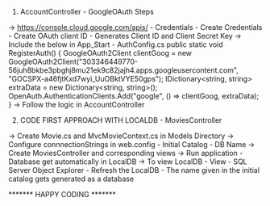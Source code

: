 1. AccountController - GoogleOAuth Steps

 -> https://console.cloud.google.com/apis/ - Credentials - Create Credentials - Create OAuth client ID - Generates Client ID and Client Secret Key
 -> Include the below in App_Start - AuthConfig.cs
   public static void RegisterAuth()
        {
            GoogleOAuth2Client clientGoog = new GoogleOAuth2Client("303346449770-56juh8bkbe3pbghj8mu21ek9c82jajh4.apps.googleusercontent.com", "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");
            IDictionary<string, string> extraData = new Dictionary<string, string>();            
            OpenAuth.AuthenticationClients.Add("google", () => clientGoog, extraData);
        }
   -> Follow the logic in AccountController

2. CODE FIRST APPROACH WITH LOCALDB - MoviesController

  -> Create Movie.cs and MvcMovieContext.cs in Models Directory
  -> Configure connnectionStrings in web.config - Initial Catalog - DB Name
  -> Create MoviesController and corresponding views
  -> Run application - Database get automatically in LocalDB
  -> To view LocalDB - View - SQL Server Object Explorer - Refresh the LocalDB - The name given in the initial catalog gets generated as a database

  ******* HAPPY CODING *******

